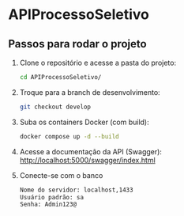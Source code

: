 # APIProcessoSeletivo

## Passos para rodar o projeto

1. Clone o repositório e acesse a pasta do projeto:
   ```bash
   cd APIProcessoSeletivo/
   ```

2. Troque para a branch de desenvolvimento:
   ```bash
   git checkout develop
   ```

3. Suba os containers Docker (com build):
   ```bash
   docker compose up -d --build
   ```

4. Acesse a documentação da API (Swagger):
   [http://localhost:5000/swagger/index.html](http://localhost:5000/swagger/index.html)
5. Conecte-se com o banco 
  
      ```bash
    Nome do servidor: localhost,1433
    Usuário padrão: sa
    Senha: Admin123@
   ```
